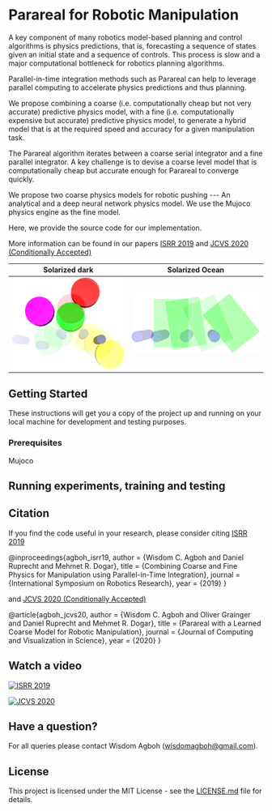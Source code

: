 # Parareal for Robotic Manipulation

A key component of many robotics model-based planning and control algorithms is physics predictions, that is, forecasting a sequence of states given an initial state and a sequence of controls. This process is slow and a major computational bottleneck for robotics planning algorithms.

Parallel-in-time integration methods such as Parareal can help to leverage parallel computing to accelerate physics predictions and thus planning.

We propose combining a coarse (i.e. computationally cheap but not very accurate) predictive physics model, with a fine (i.e. computationally expensive but accurate) predictive physics model, to generate a hybrid model that is at the required speed and accuracy for a given manipulation task.

The Parareal algorithm iterates between a coarse serial integrator and a fine parallel integrator. A key
challenge is to devise a coarse level model that is computationally cheap but accurate enough for Parareal
to converge quickly. 

We propose two coarse physics models for robotic pushing --- An analytical and a deep neural network physics model. We use the Mujoco physics engine as the fine model. 

Here, we provide the source code for our implementation. 

More information can be found in our papers [ISRR 2019](https://arxiv.org/abs/1903.08470) and [JCVS 2020 (Conditionally Accepted)](https://arxiv.org/abs/1912.05958)


Solarized dark             |  Solarized Ocean
:-------------------------:|:-------------------------:
![Learned](learned_coarse.png "Parareal Predictions with a Learned Coarse Model")  |  ![Analytical](analytical_coarse.png "Analytical Coarse Physics Prediction")


## Getting Started

These instructions will get you a copy of the project up and running on 
your local machine for development and testing purposes. 


### Prerequisites

Mujoco 


## Running experiments, training and testing

 
## Citation
If you find the code useful in your research, please consider citing [ISRR 2019](https://arxiv.org/abs/1903.08470) 

@inproceedings{agboh_isrr19,
  author    = {Wisdom C. Agboh and
               Daniel Ruprecht and
               Mehmet R. Dogar},
  title     = {Combining Coarse and Fine Physics for Manipulation using Parallel-in-Time
               Integration},
  journal   = {International Symposium on Robotics Research},
  year      = {2019}
}

and [JCVS 2020 (Conditionally Accepted)](https://arxiv.org/abs/1912.05958)

@article{agboh_jcvs20,
  author    = {Wisdom C. Agboh and
               Oliver Grainger and 
               Daniel Ruprecht and
               Mehmet R. Dogar},
  title     = {Parareal with a Learned Coarse Model for Robotic Manipulation},
  journal   = {Journal of Computing and Visualization in Science},
  year      = {2020}
}

## Watch a video

[![ISRR 2019](https://i9.ytimg.com/vi/5e9oTeu4JOU/mq3.jpg?sqp=CLTO4PQF&rs=AOn4CLCNDi-SceIjvftkmCaEMpwqMwH1mQ)](https://youtu.be/5e9oTeu4JOU)

[![JCVS 2020](https://i9.ytimg.com/vi/wCh2o1rf-gA/mq2.jpg?sqp=CLvR4PQF&rs=AOn4CLBEJLqzw5YNYWvoxR-8J0IIMISw8g)](https://youtu.be/wCh2o1rf-gA)

## Have a question?
For all queries please contact Wisdom Agboh (wisdomagboh@gmail.com).

## License
This project is licensed under the MIT License - see the 
[LICENSE.md](LICENSE.md) file for details.
